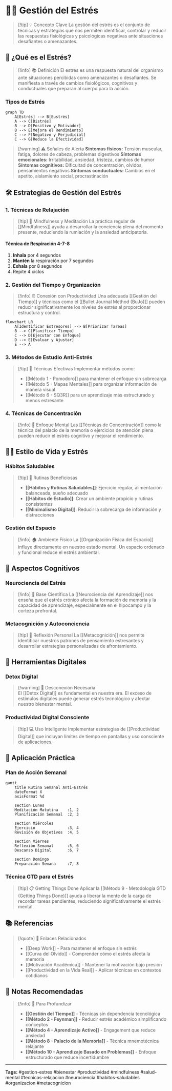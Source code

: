 # 🧘‍♀️ Gestión del Estrés

> [!tip] 💡 Concepto Clave La gestión del estrés es el conjunto de técnicas y estrategias que nos permiten identificar, controlar y reducir las respuestas fisiológicas y psicológicas negativas ante situaciones desafiantes o amenazantes.

## 🎯 ¿Qué es el Estrés?

> [!info] 📚 Definición El estrés es una respuesta natural del organismo ante situaciones percibidas como amenazantes o desafiantes. Se manifiesta a través de cambios fisiológicos, cognitivos y conductuales que preparan al cuerpo para la acción.

### Tipos de Estrés

```mermaid
graph TD
    A[Estrés] --> B[Eustrés]
    A --> C[Distrés]
    B --> D[Positivo y Motivador]
    B --> E[Mejora el Rendimiento]
    C --> F[Negativo y Perjudicial]
    C --> G[Reduce la Efectividad]
```

> [!warning] ⚠️ Señales de Alerta **Síntomas físicos:** Tensión muscular, fatiga, dolores de cabeza, problemas digestivos **Síntomas emocionales:** Irritabilidad, ansiedad, tristeza, cambios de humor **Síntomas cognitivos:** Dificultad de concentración, olvidos, pensamientos negativos **Síntomas conductuales:** Cambios en el apetito, aislamiento social, procrastinación

## 🛠️ Estrategias de Gestión del Estrés

### 1. Técnicas de Relajación

> [!tip] 🌱 Mindfulness y Meditación La práctica regular de [[Mindfulness]] ayuda a desarrollar la conciencia plena del momento presente, reduciendo la rumiación y la ansiedad anticipatoria.

#### Técnica de Respiración 4-7-8

1. **Inhala** por 4 segundos
2. **Mantén** la respiración por 7 segundos
3. **Exhala** por 8 segundos
4. Repite 4 ciclos

### 2. Gestión del Tiempo y Organización

> [!info] ⏰ Conexión con Productividad Una adecuada [[Gestión del Tiempo]] y técnicas como el [[Bullet Journal Method (BuJo)]] pueden reducir significativamente los niveles de estrés al proporcionar estructura y control.

```mermaid
flowchart LR
    A[Identificar Estresores] --> B[Priorizar Tareas]
    B --> C[Planificar Tiempo]
    C --> D[Ejecutar con Enfoque]
    D --> E[Evaluar y Ajustar]
    E --> A
```

### 3. Métodos de Estudio Anti-Estrés

> [!tip] 📖 Técnicas Efectivas Implementar métodos como:
> 
> - [[Método 1 - Pomodoro]] para mantener el enfoque sin sobrecarga
> - [[Método 5 - Mapas Mentales]] para organizar información de manera visual
> - [[Método 6 - SQ3R]] para un aprendizaje más estructurado y menos estresante

### 4. Técnicas de Concentración

> [!info] 🎯 Enfoque Mental Las [[Técnicas de Concentración]] como la técnica del palacio de la memoria o ejercicios de atención plena pueden reducir el estrés cognitivo y mejorar el rendimiento.

## 🏃‍♀️ Estilo de Vida y Estrés

### Hábitos Saludables

> [!tip] 💪 Rutinas Beneficiosas
> 
> - **[[Hábitos y Rutinas Saludables]]**: Ejercicio regular, alimentación balanceada, sueño adecuado
> - **[[Hábitos de Estudio]]**: Crear un ambiente propicio y rutinas consistentes
> - **[[Minimalismo Digital]]**: Reducir la sobrecarga de información y distracciones

### Gestión del Espacio

> [!info] 🏠 Ambiente Físico La [[Organización Física del Espacio]] influye directamente en nuestro estado mental. Un espacio ordenado y funcional reduce el estrés ambiental.

## 🧠 Aspectos Cognitivos

### Neurociencia del Estrés

> [!info] 🔬 Base Científica La [[Neurociencia del Aprendizaje]] nos enseña que el estrés crónico afecta la formación de memoria y la capacidad de aprendizaje, especialmente en el hipocampo y la corteza prefrontal.

### Metacognición y Autoconciencia

> [!tip] 🤔 Reflexión Personal La [[Metacognición]] nos permite identificar nuestros patrones de pensamiento estresantes y desarrollar estrategias personalizadas de afrontamiento.

## 📱 Herramientas Digitales

### Detox Digital

> [!warning] 📵 Desconexión Necesaria  
> El [[Detox Digital]] es fundamental en nuestra era. El exceso de estímulos digitales puede generar estrés tecnológico y afectar nuestro bienestar mental.

### Productividad Digital Consciente

> [!tip] 💻 Uso Inteligente Implementar estrategias de [[Productividad Digital]] que incluyan límites de tiempo en pantallas y uso consciente de aplicaciones.

## 🎯 Aplicación Práctica

### Plan de Acción Semanal

```mermaid
gantt
    title Rutina Semanal Anti-Estrés
    dateFormat X
    axisFormat %d
    
    section Lunes
    Meditación Matutina    :1, 2
    Planificación Semanal  :2, 3
    
    section Miércoles  
    Ejercicio              :3, 4
    Revisión de Objetivos  :4, 5
    
    section Viernes
    Reflexión Semanal      :5, 6
    Descanso Digital       :6, 7
    
    section Domingo
    Preparación Semana     :7, 8
```

### Técnica GTD para el Estrés

> [!tip] 📋 Getting Things Done Aplicar la [[Método 9 - Metodología GTD (Getting Things Done)]] ayuda a liberar la mente de la carga de recordar tareas pendientes, reduciendo significativamente el estrés mental.

## 📚 Referencias

> [!quote] 📖 Enlaces Relacionados
> 
> - [[Deep Work]] - Para mantener el enfoque sin estrés
> - [[Curva del Olvido]] - Comprender cómo el estrés afecta la memoria
> - [[Motivación Académica]] - Mantener la motivación bajo presión
> - [[Productividad en la Vida Real]] - Aplicar técnicas en contextos cotidianos

## 📝 Notas Recomendadas

> [!info] 🔗 Para Profundizar
> 
> - **[[Gestión del Tiempo]]** - Técnicas sin dependencia tecnológica
> - **[[Método 2 - Feynman]]** - Reducir estrés académico simplificando conceptos
> - **[[Método 4 - Aprendizaje Activo]]** - Engagement que reduce ansiedad
> - **[[Método 8 - Palacio de la Memoria]]** - Técnica mnemotécnica relajante
> - **[[Método 10 - Aprendizaje Basado en Problemas]]** - Enfoque estructurado que reduce incertidumbre

---

**Tags:** #gestion-estres #bienestar #productividad #mindfulness #salud-mental #tecnicas-relajacion #neurociencia #habitos-saludables #organizacion #metacognicion